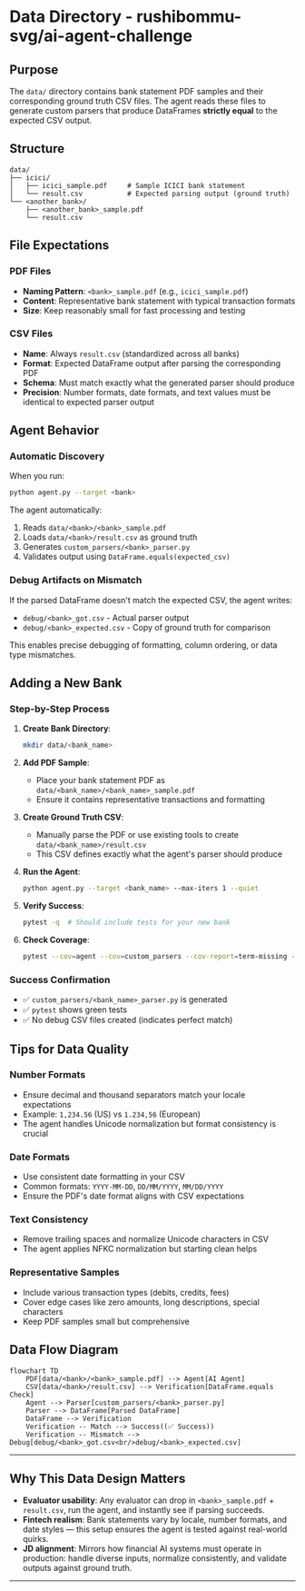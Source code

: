 # Data Directory - rushibommu-svg/ai-agent-challenge

## Purpose

The `data/` directory contains bank statement PDF samples and their corresponding ground truth CSV files. The agent reads these files to generate custom parsers that produce DataFrames **strictly equal** to the expected CSV output.

## Structure

```
data/
├── icici/
│   ├── icici_sample.pdf     # Sample ICICI bank statement
│   └── result.csv           # Expected parsing output (ground truth)
└── <another_bank>/
    ├── <another_bank>_sample.pdf
    └── result.csv
```

## File Expectations

### PDF Files
- **Naming Pattern**: `<bank>_sample.pdf` (e.g., `icici_sample.pdf`)
- **Content**: Representative bank statement with typical transaction formats
- **Size**: Keep reasonably small for fast processing and testing

### CSV Files
- **Name**: Always `result.csv` (standardized across all banks)
- **Format**: Expected DataFrame output after parsing the corresponding PDF
- **Schema**: Must match exactly what the generated parser should produce
- **Precision**: Number formats, date formats, and text values must be identical to expected parser output

## Agent Behavior

### Automatic Discovery
When you run:
```bash
python agent.py --target <bank>
```

The agent automatically:
1. Reads `data/<bank>/<bank>_sample.pdf`
2. Loads `data/<bank>/result.csv` as ground truth
3. Generates `custom_parsers/<bank>_parser.py`
4. Validates output using `DataFrame.equals(expected_csv)`

### Debug Artifacts on Mismatch
If the parsed DataFrame doesn't match the expected CSV, the agent writes:
- `debug/<bank>_got.csv` - Actual parser output
- `debug/<bank>_expected.csv` - Copy of ground truth for comparison

This enables precise debugging of formatting, column ordering, or data type mismatches.

## Adding a New Bank

### Step-by-Step Process

1. **Create Bank Directory**:
   ```bash
   mkdir data/<bank_name>
   ```

2. **Add PDF Sample**:
   - Place your bank statement PDF as `data/<bank_name>/<bank_name>_sample.pdf`
   - Ensure it contains representative transactions and formatting

3. **Create Ground Truth CSV**:
   - Manually parse the PDF or use existing tools to create `data/<bank_name>/result.csv`
   - This CSV defines exactly what the agent's parser should produce

4. **Run the Agent**:
   ```bash
   python agent.py --target <bank_name> --max-iters 1 --quiet
   ```

5. **Verify Success**:
   ```bash
   pytest -q  # Should include tests for your new bank
   ```

6. **Check Coverage**:
   ```bash
   pytest --cov=agent --cov=custom_parsers --cov-report=term-missing -q
   ```

### Success Confirmation
- ✅ `custom_parsers/<bank_name>_parser.py` is generated
- ✅ `pytest` shows green tests
- ✅ No debug CSV files created (indicates perfect match)

## Tips for Data Quality

### Number Formats
- Ensure decimal and thousand separators match your locale expectations
- Example: `1,234.56` (US) vs `1.234,56` (European)
- The agent handles Unicode normalization but format consistency is crucial

### Date Formats  
- Use consistent date formatting in your CSV
- Common formats: `YYYY-MM-DD`, `DD/MM/YYYY`, `MM/DD/YYYY`
- Ensure the PDF's date format aligns with CSV expectations

### Text Consistency
- Remove trailing spaces and normalize Unicode characters in CSV
- The agent applies NFKC normalization but starting clean helps

### Representative Samples
- Include various transaction types (debits, credits, fees)
- Cover edge cases like zero amounts, long descriptions, special characters
- Keep PDF samples small but comprehensive

## Data Flow Diagram

```mermaid
flowchart TD
    PDF[data/<bank>/<bank>_sample.pdf] --> Agent[AI Agent]
    CSV[data/<bank>/result.csv] --> Verification[DataFrame.equals Check]
    Agent --> Parser[custom_parsers/<bank>_parser.py]
    Parser --> DataFrame[Parsed DataFrame]
    DataFrame --> Verification
    Verification -- Match --> Success((✅ Success))
    Verification -- Mismatch --> Debug[debug/<bank>_got.csv<br/>debug/<bank>_expected.csv]
```

---

## Why This Data Design Matters

* **Evaluator usability**: Any evaluator can drop in `<bank>_sample.pdf` + `result.csv`, run the agent, and instantly see if parsing succeeds.
* **Fintech realism**: Bank statements vary by locale, number formats, and date styles — this setup ensures the agent is tested against real-world quirks.
* **JD alignment**: Mirrors how financial AI systems must operate in production: handle diverse inputs, normalize consistently, and validate outputs against ground truth.

---
